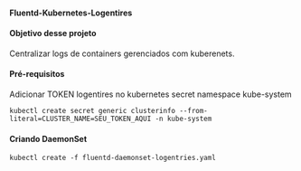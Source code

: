 #### Fluentd-Kubernetes-Logentires

#### Objetivo desse projeto
Centralizar logs de containers gerenciados com kuberenets.

#### Pré-requisitos
Adicionar TOKEN logentires no kubernetes secret namespace kube-system

```
kubectl create secret generic clusterinfo --from-literal=CLUSTER_NAME=SEU_TOKEN_AQUI -n kube-system

```

#### Criando DaemonSet

```
kubectl create -f fluentd-daemonset-logentries.yaml
```

